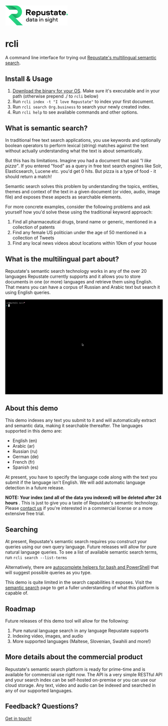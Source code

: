 <a href="https://www.repustate.com"><img src=logo-repustate-dark.svg width=200></a>

# rcli

A command line interface for trying out [Repustate's multilingual semantic search](https://www.repustate.com/semantic-search/). 

## Install & Usage

1. [Download the binary for your OS](https://github.com/repustate/rcli/releases/). Make sure it's executable and in your path (otherwise prepend ./ to `rcli` below)
2. Run `rcli index -t "I love Repustate"` to index your first document.
3. Run `rcli search Org.business` to search your newly created index.
4. Run `rcli help` to see available commands and other options.

## What is semantic search?

In traditional free text search applications, you use keywords and optionally
boolean operators to perform lexical (string) matches against the text without actually
understanding what the text is about semantically. 

But this has its limitations. Imagine you had a document that said *"I like
pizza"*. If you entered "food" as a query in free text search engines like Solr,
Elasticsearch, Lucene etc. you'd get 0 hits. But pizza is a type of food - it
should return a match!

Semantic search solves this problem by understanding the topics, entities,
themes and context of the text in a given document (or video, audio, image
file) and exposes these aspects as searchable elements.

For more concrete examples, consider the following problems and ask yourself
how you'd solve these using the traditional keyword approach:

1. Find all pharmaceutical drugs, brand name or generic, mentioned in a collection of patents
2. Find any female US politician under the age of 50 mentioned in a collection of Tweets
3. Find any local news videos about locations within 10km of your house

## What is the multilingual part about?

Repustate's semantic search technology works in any of the over 20 languages Repustate
currently supports and it allows you to store documents in one (or more)
languages and retrieve them using English. That means you can have a corpus of
Russian and Arabic text but search it using English queries.

![](rcli.gif)

## About this demo

This demo indexes any text you submit to it and will automatically extract and semantic data, making it searchable thereafter. The languages supported in this demo are:

- English (en)
- Arabic (ar)
- Russian (ru)
- German (de)
- French (fr)
- Spanish (es)

At present, you have to specify the language code along with the text you
submit if the language isn't English. We will add automatic language detection
in a future release.

**NOTE: Your index (and all of the data you indexed) will be deleted after 24 hours**
. This is just to give you a taste of Repustate's semantic technology. Please
[contact us](https://www.repustate.com/contact/) if you're interested in a
commercial license or a more extensive free trial.

## Searching

At present, Repustate's semantic search requires you construct your queries
using our own query language. Future releases will allow for pure natural
language queries. To see a list of available semantic search terms, run `rcli search --list-terms`

Alternatively, there are [autocomplete helpers for bash and PowerShell](completions/) that will
suggest possible queries as you type.

This demo is quite limited in the search capabilities it exposes. Visit the
[semantic search](https://www.repustate.com/semantic-search/) page to get a
fuller understanding of what this platform is capable of.

## Roadmap

Future releases of this demo tool will allow for the following:

1. Pure natural language search in any language Repustate supports
2. Indexing video, images, and audio
3. More supported languages (Maltese, Slovenian, Swahili and more!)

## More details about the commercial product

Repustate's semantic search platform is ready for prime-time and is available
for commercial use right now. The API is a very simple RESTful API and your
search index can be self-hosted on-premise or you can use our cloud storage.
Any text, video and audio can be indexed and searched in any of our supported
languages.

## Feedback? Questions?

[Get in touch!](https://www.repustate.com) 
